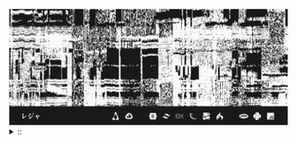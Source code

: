 <img src="./banner.png">
<details><summary> :: </summary>
<!--START_SECTION:waka-->

```
From: 09 August 2024 - To: 07 February 2025

Total Time: 1,010 hrs 59 mins

Python                     310 hrs 9 mins  ///////------------------   28.44 %
PHP                        178 hrs 36 mins ////---------------------   16.38 %
Markdown                   95 hrs 9 mins   //-----------------------   08.73 %
Other                      79 hrs 26 mins  //-----------------------   07.29 %
```

<!--END_SECTION:waka-->
</details>
